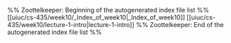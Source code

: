%% Zoottelkeeper: Beginning of the autogenerated index file list  %%
 [[uiuc/cs-435/week10/_Index_of_week10|_Index_of_week10]]
 [[uiuc/cs-435/week10/lecture-1-intro|lecture-1-intro]]
%% Zoottelkeeper: End of the autogenerated index file list  %%
